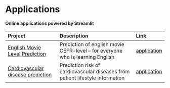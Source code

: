 # Applications

**Online applications powered by Streamlit**

| Project               | Description           | Link          |
|:----------------------|:----------------------|:--------------|
| [English Movie Level Prediction](https://github.com/Nanobelka/english_subtitles_level) | Prediction of english movie CEFR-level – for everyone who is learning English | [application](https://movie-level.streamlit.app/) |
| [Cardiovascular disease prediction](https://github.com/Nanobelka/cardiovascular_disease_prediction) | Prediction risk of cardiovascular diseases from patient lifestyle information | [application](https://cardiovascular-disease-prediction.streamlit.app/) |

